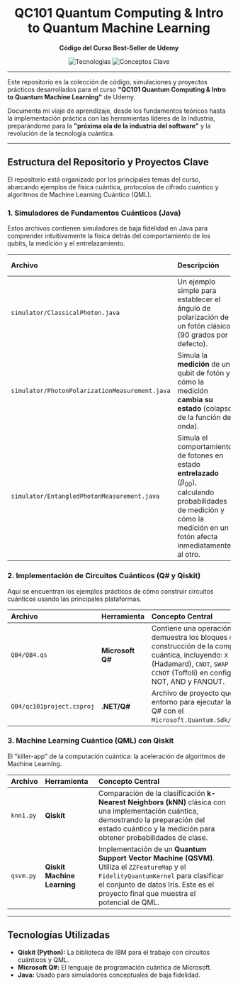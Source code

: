 <div align="center">
  <h1> QC101 Quantum Computing & Intro to Quantum Machine Learning </h1>
  <p><strong>Código del Curso Best-Seller de Udemy</strong></p>
  <img src="https://img.shields.io/badge/Tecnologías-Qiskit%20|%20Q%23%20|%20Java-5C2D91?style=for-the-badge&logo=qiskit&logoColor=white" alt="Tecnologías">
  <img src="https://img.shields.io/badge/Conceptos-Superposición%20|%20Entrelazamiento%20|%20QML-A51890?style=for-the-badge" alt="Conceptos Clave">
</div>

---

Este repositorio es la colección de código, simulaciones y proyectos prácticos desarrollados para el curso **"QC101 Quantum Computing & Intro to Quantum Machine Learning"** de Udemy.

Documenta mi viaje de aprendizaje, desde los fundamentos teóricos hasta la implementación práctica con las herramientas líderes de la industria, preparándome para la **"próxima ola de la industria del software"** y la revolución de la tecnología cuántica.

---

##  Estructura del Repositorio y Proyectos Clave

El repositorio está organizado por los principales temas del curso, abarcando ejemplos de física cuántica, protocolos de cifrado cuántico y algoritmos de Machine Learning Cuántico (QML).

### 1. Simuladores de Fundamentos Cuánticos (Java)

Estos archivos contienen simuladores de baja fidelidad en Java para comprender intuitivamente la física detrás del comportamiento de los qubits, la medición y el entrelazamiento.

| Archivo | Descripción | Concepto Central |
| :--- | :--- | :--- |
| `simulator/ClassicalPhoton.java` | Un ejemplo simple para establecer el ángulo de polarización de un fotón clásico (90 grados por defecto). | Representación clásica de un fotón (antes del qubit). |
| `simulator/PhotonPolarizationMeasurement.java` | Simula la **medición** de un qubit de fotón y cómo la medición **cambia su estado** (colapso de la función de onda). | **Medición de Qubit** y **Colapso Cuántico**. |
| `simulator/EntangledPhotonMeasurement.java` | Simula el comportamiento de fotones en estado **entrelazado** ($\beta_{00}$), calculando probabilidades de medición y cómo la medición en un fotón afecta inmediatamente al otro. | **Entrelazamiento Cuántico** y sus efectos en la probabilidad. |

### 2. Implementación de Circuitos Cuánticos (Q\# y Qiskit)

Aquí se encuentran los ejemplos prácticos de cómo construir circuitos cuánticos usando las principales plataformas.

| Archivo | Herramienta | Concepto Central |
| :--- | :--- | :--- |
| `QB4/QB4.qs` | **Microsoft Q\#** | Contiene una operación `QB4Run` que demuestra los bloques de construcción de la computación cuántica, incluyendo: `X` (NOT), `H` (Hadamard), `CNOT`, `SWAP` y la compuerta `CCNOT` (Toffoli) en configuraciones de NOT, AND y FANOUT. |
| `QB4/qc101project.csproj` | **.NET/Q\#** | Archivo de proyecto que configura el entorno para ejecutar las operaciones Q\# con el `Microsoft.Quantum.Sdk/0.12.20072031`. |

### 3. Machine Learning Cuántico (QML) con Qiskit

El "killer-app" de la computación cuántica: la aceleración de algoritmos de Machine Learning.

| Archivo | Herramienta | Concepto Central |
| :--- | :--- | :--- |
| `knn1.py` | **Qiskit** | Comparación de la clasificación **k-Nearest Neighbors (kNN)** clásica con una implementación cuántica, demostrando la preparación del estado cuántico y la medición para obtener probabilidades de clase. |
| `qsvm.py` | **Qiskit Machine Learning** | Implementación de un **Quantum Support Vector Machine (QSVM)**. Utiliza el `ZZFeatureMap` y el `FidelityQuantumKernel` para clasificar el conjunto de datos Iris. Este es el proyecto final que muestra el potencial de QML. |

---

##  Tecnologías Utilizadas

* **Qiskit (Python):** La biblioteca de IBM para el trabajo con circuitos cuánticos y QML.
* **Microsoft Q\#:** El lenguaje de programación cuántica de Microsoft.
* **Java:** Usado para simuladores conceptuales de baja fidelidad.
